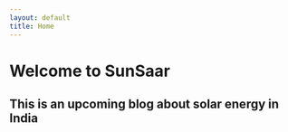 ```yaml
---
layout: default
title: Home
---
```


# Welcome to SunSaar
## This is an upcoming blog about solar energy in India

